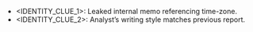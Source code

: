 - <IDENTITY_CLUE_1>: Leaked internal memo referencing time-zone.
- <IDENTITY_CLUE_2>: Analyst’s writing style matches previous report.
